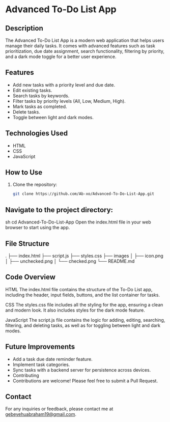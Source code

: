 # Advanced To-Do List App

## Description
The Advanced To-Do List App is a modern web application that helps users manage their daily tasks. 
It comes with advanced features such as task prioritization, due date assignment, search functionality, 
filtering by priority, and a dark mode toggle for a better user experience.

## Features
- Add new tasks with a priority level and due date.
- Edit existing tasks.
- Search tasks by keywords.
- Filter tasks by priority levels (All, Low, Medium, High).
- Mark tasks as completed.
- Delete tasks.
- Toggle between light and dark modes.

## Technologies Used
- HTML
- CSS
- JavaScript

## How to Use
1. Clone the repository:
   ```sh
   git clone https://github.com/Ab-xo/Advanced-To-Do-List-App.git
## Navigate to the project directory:
sh
cd Advanced-To-Do-List-App
Open the index.html file in your web browser to start using the app.

## File Structure
.
├── index.html
├── script.js
├── styles.css
├── images
│   ├── icon.png
│   ├── unchecked.png
│   └── checked.png
└── README.md

## Code Overview

HTML
The index.html file contains the structure of the To-Do List app, including the header, input fields, buttons, and the list container for tasks.

CSS
The styles.css file includes all the styling for the app, ensuring a clean and modern look. It also includes styles for the dark mode feature.

JavaScript
The script.js file contains the logic for adding, editing, searching, filtering, and deleting tasks, as well as for toggling between light and dark modes.

## Future Improvements
- Add a task due date reminder feature.
- Implement task categories.
- Sync tasks with a backend server for persistence across devices.
- Contributing
- Contributions are welcome! Please feel free to submit a Pull Request.

## Contact
For any inquiries or feedback, please contact me at gebeyehuabraham19@gmail.com.

